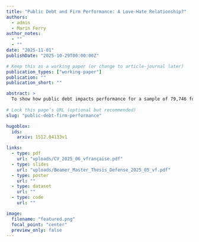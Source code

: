 ```yaml
---
title: "Public Debt and Firm Performance: A Love-Hate Relationship?"
authors:
  - admin
  - Marin Ferry
author_notes:
  - ""
  - ""
date: "2025-11-01"
publishDate: "2025-10-29T00:00:00Z"

# Keep this as a working paper (or change to article-journal later)
publication_types: ["working-paper"]
publication: ""
publication_short: ""

abstract: >
  To show how public debt impacts performance for a sample of 79,746 formal private firms located across 72 developing economies, we impose a heteroscedastic covariance restriction and construct internal instruments following \cite{lewbel2012using}. In contrast to conventional wisdom, we find that, on average, a 10-percent increase in the debt-to-GDP ratio raises the firm average annual growth rate of sales by around 0.23 percentage points. This effect becomes even larger—reaching around 0.45–0.46 percentage points and statistically significant—when internal instruments are combined with a conventional external instrument based on valuation effects. By contrast, when the external instrument is used alone, the coefficient remains positive but loses statistical significance. We then explore the heterogeneity of this effect in a two-step process. First, we test whether public debt benefits more (or less) firms facing particular constraints—such as finance, infrastructure deficiencies or institutional barriers. To assess the relative importance of these constraints, we combine opinion-based survey questions with hard-data, assuming that objective measures can help mitigate potential biases inherent in subjective perceptions. Second, we explore how firms are impacted by debt based on the structural characteristics of their particular industry. To this end, we construct exogenous sector-specific input intensities using the U.S. input-output matrix (2000–2014).
  
# Lock this page’s URL (optional but recommended)
slug: "public-debt-firm-performance"

hugoblox:
  ids:
    arxiv: 1512.04133v1

links:
  - type: pdf
    url: "uploads/CV_2025_06_vfrançaise.pdf"
  - type: slides
    url: "uploads/Beamer_Master_Thesis_Defense_2025_05_vf.pdf"
  - type: poster
    url: ""
  - type: dataset
    url: ""
  - type: code
    url: ""

image:
  filename: "featured.png"
  focal_point: "center"
  preview_only: false
---
```

